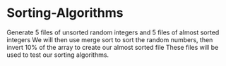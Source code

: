 # Sorting-Algorithms
Generate 5 files of unsorted random integers and 5 files of almost sorted integers
We will then use merge sort to sort the random numbers, then invert 10% of the array to create our almost sorted file
These files will be used to test our sorting algorithms.
